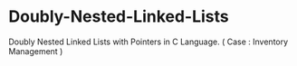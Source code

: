 # Doubly-Nested-Linked-Lists
Doubly Nested Linked Lists with Pointers in C Language. ( Case : Inventory Management )
